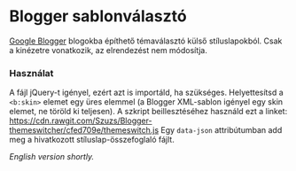 # Blogger sablonválasztó
[Google Blogger](https://blogger.com) blogokba építhető témaválasztó külső stíluslapokból. Csak a kinézetre vonatkozik, az elrendezést nem módosítja.
### Használat
A fájl jQuery-t igényel, ezért azt is importáld, ha szükséges. Helyettesítsd a `<b:skin>` elemet egy üres elemmel (a Blogger XML-sablon igényel egy skin elemet, ne töröld ki teljesen).
A szkript beillesztéséhez használd ezt a linket: https://cdn.rawgit.com/Szuzs/Blogger-themeswitcher/cfed709e/themeswitch.js
Egy `data-json` attribútumban add meg a hivatkozott stíluslap-összefoglaló fájlt.

_English version shortly._